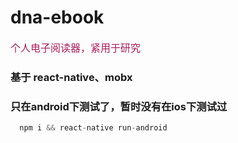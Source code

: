 # dna-ebook
<font color="#a71d5d" size = "3px">
  个人电子阅读器，紧用于研究
</font>

### 基于 react-native、mobx
### 只在android下测试了，暂时没有在ios下测试过

```js
  npm i && react-native run-android
```
